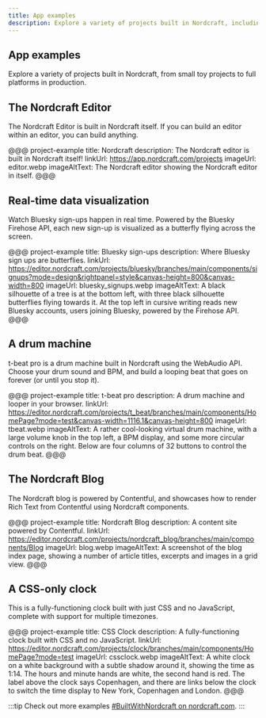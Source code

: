 ```yaml
---
title: App examples
description: Explore a variety of projects built in Nordcraft, including a drum machine, a CSS only clock, and the Nordcraft editor itself.
---
```


## App examples

Explore a variety of projects built in Nordcraft, from small toy projects to full platforms in production.

## The Nordcraft Editor

The Nordcraft Editor is built in Nordcraft itself. If you can build an editor within an editor, you can build anything.

@@@ project-example
title: Nordcraft
description: The Nordcraft editor is built in Nordcraft itself!
linkUrl: https://app.nordcraft.com/projects
imageUrl: editor.webp
imageAltText: The Nordcraft editor showing the Nordcraft editor in itself.
@@@

## Real-time data visualization

Watch Bluesky sign-ups happen in real time. Powered by the Bluesky Firehose API, each new sign-up is visualized as a butterfly flying across the screen.

@@@ project-example
title: Bluesky sign-ups
description: Where Bluesky sign ups are butterflies.
linkUrl: https://editor.nordcraft.com/projects/bluesky/branches/main/components/signups?mode=design&rightpanel=style&canvas-height=800&canvas-width=800
imageUrl: bluesky_signups.webp
imageAltText: A black silhouette of a tree is at the bottom left, with three black silhouette butterflies flying towards it. At the top left in cursive writing reads new Bluesky accounts, users joining Bluesky, powered by the Firehose API.
@@@

## A drum machine

t-beat pro is a drum machine built in Nordcraft using the WebAudio API. Choose your drum sound and BPM, and build a looping beat that goes on forever (or until you stop it).

@@@ project-example
title: t-beat pro
description: A drum machine and looper in your browser.
linkUrl: https://editor.nordcraft.com/projects/t_beat/branches/main/components/HomePage?mode=test&canvas-width=1116.1&canvas-height=800
imageUrl: tbeat.webp
imageAltText: A rather cool-looking virtual drum machine, with a large volume knob in the top left, a BPM display, and some more circular controls on the right. Below are four columns of 32 buttons to control the drum beat.
@@@

## The Nordcraft Blog

The Nordcraft blog is powered by Contentful, and showcases how to render Rich Text from Contentful using Nordcraft components.

@@@ project-example
title: Nordcraft Blog
description: A content site powered by Contentful.
linkUrl: https://editor.nordcraft.com/projects/nordcraft_blog/branches/main/components/Blog
imageUrl: blog.webp
imageAltText: A screenshot of the blog index page, showing a number of article titles, excerpts and images in a grid view.
@@@

## A CSS-only clock

This is a fully-functioning clock built with just CSS and no JavaScript, complete with support for multiple timezones.

@@@ project-example
title: CSS Clock
description: A fully-functioning clock built with CSS and no JavaScript.
linkUrl: https://editor.nordcraft.com/projects/clock/branches/main/components/HomePage?mode=test
imageUrl: cssclock.webp
imageAltText: A white clock on a white background with a subtle shadow around it, showing the time as 1:14. The hours and minute hands are white, the second hand is red. The label above the clock says Copenhagen, and there are links below the clock to switch the time display to New York, Copenhagen and London.
@@@

:::tip
Check out more examples [#BuiltWithNordcraft on nordcraft.com](https://nordcraft.com/built-with-nordcraft).
:::

